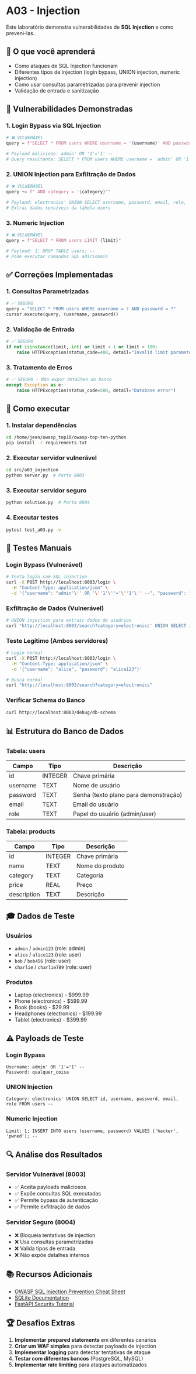 # A03 - Injection

Este laboratório demonstra vulnerabilidades de **SQL Injection** e como preveni-las.

## 🎯 O que você aprenderá

- Como ataques de SQL Injection funcionam
- Diferentes tipos de injection (login bypass, UNION injection, numeric injection)
- Como usar consultas parametrizadas para prevenir injection
- Validação de entrada e sanitização

## 🚨 Vulnerabilidades Demonstradas

### 1. **Login Bypass via SQL Injection**
```python
# ❌ VULNERÁVEL
query = f"SELECT * FROM users WHERE username = '{username}' AND password = '{password}'"

# Payload malicioso: admin' OR '1'='1' --
# Query resultante: SELECT * FROM users WHERE username = 'admin' OR '1'='1' --' AND password = 'anything'
```

### 2. **UNION Injection para Exfiltração de Dados**
```python
# ❌ VULNERÁVEL  
query += f" AND category = '{category}'"

# Payload: electronics' UNION SELECT username, password, email, role, 'injected' FROM users --
# Extrai dados sensíveis da tabela users
```

### 3. **Numeric Injection**
```python
# ❌ VULNERÁVEL
query = f"SELECT * FROM users LIMIT {limit}"

# Payload: 1; DROP TABLE users; --
# Pode executar comandos SQL adicionais
```

## ✅ Correções Implementadas

### 1. **Consultas Parametrizadas**
```python
# ✅ SEGURO
query = "SELECT * FROM users WHERE username = ? AND password = ?"
cursor.execute(query, (username, password))
```

### 2. **Validação de Entrada**
```python
# ✅ SEGURO
if not isinstance(limit, int) or limit < 1 or limit > 100:
    raise HTTPException(status_code=400, detail="Invalid limit parameter")
```

### 3. **Tratamento de Erros**
```python
# ✅ SEGURO - Não expor detalhes do banco
except Exception as e:
    raise HTTPException(status_code=500, detail="Database error")
```

## 🚀 Como executar

### 1. **Instalar dependências**
```bash
cd /home/jean/owasp_top10/owasp-top-ten-python
pip install -r requirements.txt
```

### 2. **Executar servidor vulnerável**
```bash
cd src/a03_injection
python server.py  # Porta 8003
```

### 3. **Executar servidor seguro**
```bash
python solution.py  # Porta 8004
```

### 4. **Executar testes**
```bash
pytest test_a03.py -v
```

## 🧪 Testes Manuais

### **Login Bypass (Vulnerável)**
```bash
# Tenta login com SQL injection
curl -X POST http://localhost:8003/login \
  -H "Content-Type: application/json" \
  -d '{"username": "admin'\'' OR '\''1'\''='\''1'\'' --", "password": "anything"}'
```

### **Exfiltração de Dados (Vulnerável)**
```bash
# UNION injection para extrair dados de usuários
curl "http://localhost:8003/search?category=electronics' UNION SELECT id, username, password, email, role FROM users --"
```

### **Teste Legítimo (Ambos servidores)**
```bash
# Login normal
curl -X POST http://localhost:8003/login \
  -H "Content-Type: application/json" \
  -d '{"username": "alice", "password": "alice123"}'

# Busca normal
curl "http://localhost:8003/search?category=electronics"
```

### **Verificar Schema do Banco**
```bash
curl http://localhost:8003/debug/db-schema
```

## 📊 Estrutura do Banco de Dados

### **Tabela: users**
| Campo | Tipo | Descrição |
|-------|------|-----------|
| id | INTEGER | Chave primária |
| username | TEXT | Nome de usuário |
| password | TEXT | Senha (texto plano para demonstração) |
| email | TEXT | Email do usuário |
| role | TEXT | Papel do usuário (admin/user) |

### **Tabela: products**
| Campo | Tipo | Descrição |
|-------|------|-----------|
| id | INTEGER | Chave primária |
| name | TEXT | Nome do produto |
| category | TEXT | Categoria |
| price | REAL | Preço |
| description | TEXT | Descrição |

## 🎓 Dados de Teste

### **Usuários**
- `admin` / `admin123` (role: admin)
- `alice` / `alice123` (role: user)
- `bob` / `bob456` (role: user)
- `charlie` / `charlie789` (role: user)

### **Produtos**
- Laptop (electronics) - $999.99
- Phone (electronics) - $599.99
- Book (books) - $29.99
- Headphones (electronics) - $199.99
- Tablet (electronics) - $399.99

## ⚠️ Payloads de Teste

### **Login Bypass**
```
Username: admin' OR '1'='1' --
Password: qualquer_coisa
```

### **UNION Injection**
```
Category: electronics' UNION SELECT id, username, password, email, role FROM users --
```

### **Numeric Injection**
```
Limit: 1; INSERT INTO users (username, password) VALUES ('hacker', 'pwned'); --
```

## 🔍 Análise dos Resultados

### **Servidor Vulnerável (8003)**
- ✅ Aceita payloads maliciosos
- ✅ Expõe consultas SQL executadas
- ✅ Permite bypass de autenticação
- ✅ Permite exfiltração de dados

### **Servidor Seguro (8004)**
- ❌ Bloqueia tentativas de injection
- ❌ Usa consultas parametrizadas
- ❌ Valida tipos de entrada
- ❌ Não expõe detalhes internos

## 📚 Recursos Adicionais

- [OWASP SQL Injection Prevention Cheat Sheet](https://cheatsheetseries.owasp.org/cheatsheets/SQL_Injection_Prevention_Cheat_Sheet.html)
- [SQLite Documentation](https://sqlite.org/docs.html)
- [FastAPI Security Tutorial](https://fastapi.tiangolo.com/tutorial/security/)

## 🏆 Desafios Extras

1. **Implementar prepared statements** em diferentes cenários
2. **Criar um WAF simples** para detectar payloads de injection
3. **Implementar logging** para detectar tentativas de ataque
4. **Testar com diferentes bancos** (PostgreSQL, MySQL)
5. **Implementar rate limiting** para ataques automatizados